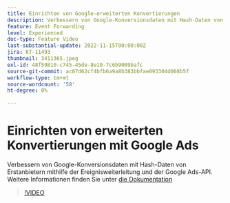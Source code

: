 ```yaml
---
title: Einrichten von Google-erweiterten Konvertierungen
description: Verbessern von Google-Konversionsdaten mit Hash-Daten von Erstanbietern mithilfe der Ereignisweiterleitung und der Google Ads-API.
feature: Event Forwarding
level: Experienced
doc-type: Feature Video
last-substantial-update: 2022-11-15T00:00:00Z
jira: KT-11493
thumbnail: 3411365.jpeg
exl-id: 48f59810-c745-45de-8e10-7c6b9009bafc
source-git-commit: ac07d62cf4bfb6a9a8b383bbfae093304d008b5f
workflow-type: tm+mt
source-wordcount: '58'
ht-degree: 0%

---
```


# Einrichten von erweiterten Konvertierungen mit Google Ads

Verbessern von Google-Konversionsdaten mit Hash-Daten von Erstanbietern mithilfe der Ereignisweiterleitung und der Google Ads-API. Weitere Informationen finden Sie unter [die Dokumentation](https://experienceleague.adobe.com/docs/experience-platform/tags/extensions/adobe/google-ads-enhanced-conversions/overview.html)

>[!VIDEO](https://video.tv.adobe.com/v/3411365/?quality=12&learn=on)
